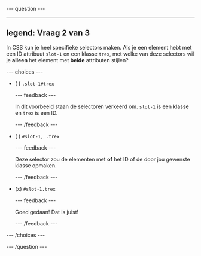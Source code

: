 \--- question ---

---

## legend: Vraag 2 van 3

In CSS kun je heel specifieke selectors maken. Als je een element hebt met een ID attribuut `slot-1` en een klasse `trex`, met welke van deze selectors wil je **alleen** het element met **beide** attributen stijlen?

\--- choices ---

- ( ) `.slot-1#trex`

  \--- feedback ---

  In dit voorbeeld staan de selectoren verkeerd om. `slot-1` is een klasse en `trex` is een ID.

  \--- /feedback ---

- ( ) `#slot-1, .trex`

  \--- feedback ---

  Deze selector zou de elementen met **of** het ID of de door jou gewenste klasse opmaken.

  \--- /feedback ---

- (x) `#slot-1.trex`

  \--- feedback ---

  Goed gedaan! Dat is juist!

  \--- /feedback ---

\--- /choices ---

\--- /question ---

